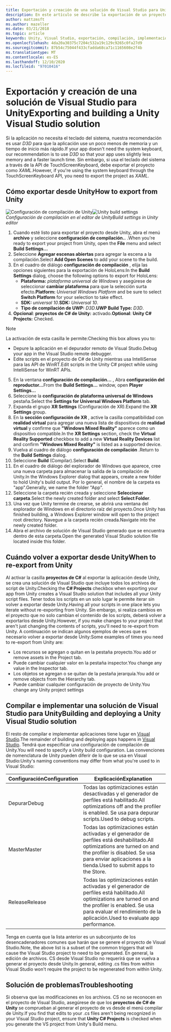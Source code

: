 ```yaml
---
title: Exportación y creación de una solución de Visual Studio para Unity
description: En este artículo se describe la exportación de un proyecto de realidad mixta desde Unity para que pueda compilar e implementar en Visual Studio.
author: mattzmsft
ms.author: mazeller
ms.date: 03/21/2018
ms.topic: article
keywords: Unity, Visual Studio, exportación, compilación, implementación, HoloLens, auriculares de realidad mixta, auriculares de realidad mixta de Windows, auriculares de realidad virtual, UWP, implementación
ms.openlocfilehash: 4da20a30375c7204c532a19c129c9265c0fa27d9
ms.sourcegitcommit: 87b54c75044f433cfadda68ca71c1165608e2f4b
ms.translationtype: MT
ms.contentlocale: es-ES
ms.lasthandoff: 12/10/2020
ms.locfileid: "97010416"
---
```

# <a name="exporting-and-building-a-unity-visual-studio-solution"></a><span data-ttu-id="38fe3-104">Exportación y creación de una solución de Visual Studio para Unity</span><span class="sxs-lookup"><span data-stu-id="38fe3-104">Exporting and building a Unity Visual Studio solution</span></span>

<span data-ttu-id="38fe3-105">Si la aplicación no necesita el teclado del sistema, nuestra recomendación es usar *D3D* para que la aplicación use un poco menos de memoria y un tiempo de inicio más rápido.</span><span class="sxs-lookup"><span data-stu-id="38fe3-105">If your app doesn't need the system keyboard, our recommendation is to use *D3D* so that your app uses slightly less memory and a faster launch time.</span></span> <span data-ttu-id="38fe3-106">Sin embargo, si usa el teclado del sistema a través de la API de TouchScreenKeyboard, debe exportar el proyecto como *XAML*.</span><span class="sxs-lookup"><span data-stu-id="38fe3-106">However, if you're using the system keyboard through the TouchScreenKeyboard API, you need to export the project as *XAML*.</span></span>

## <a name="how-to-export-from-unity"></a><span data-ttu-id="38fe3-107">Cómo exportar desde Unity</span><span class="sxs-lookup"><span data-stu-id="38fe3-107">How to export from Unity</span></span>

<span data-ttu-id="38fe3-108">![Configuración de compilación de Unity](images/unitybuildsettings-300px.png)</span><span class="sxs-lookup"><span data-stu-id="38fe3-108">![Unity build settings](images/unitybuildsettings-300px.png)</span></span><br>
<span data-ttu-id="38fe3-109">*Configuración de compilación en el editor de Unity*</span><span class="sxs-lookup"><span data-stu-id="38fe3-109">*Build settings in Unity editor*</span></span>

1. <span data-ttu-id="38fe3-110">Cuando esté listo para exportar el proyecto desde Unity, abra el menú **archivo** y seleccione **configuración de compilación..** .</span><span class="sxs-lookup"><span data-stu-id="38fe3-110">When you're ready to export your project from Unity, open the **File** menu and select **Build Settings...**</span></span>
2. <span data-ttu-id="38fe3-111">Seleccione **Agregar escenas abiertas** para agregar la escena a la compilación.</span><span class="sxs-lookup"><span data-stu-id="38fe3-111">Select **Add Open Scenes** to add your scene to the build.</span></span>
3. <span data-ttu-id="38fe3-112">En el cuadro de diálogo **configuración de compilación** , elija las opciones siguientes para la exportación de HoloLens:</span><span class="sxs-lookup"><span data-stu-id="38fe3-112">In the **Build Settings** dialog, choose the following options to export for HoloLens:</span></span>
   * <span data-ttu-id="38fe3-113">**Plataforma:** *plataforma universal de Windows* y asegúrese de seleccionar **cambiar plataforma** para que la selección surta efecto.</span><span class="sxs-lookup"><span data-stu-id="38fe3-113">**Platform:** *Universal Windows Platform* and be sure to select **Switch Platform** for your selection to take effect.</span></span>
   * <span data-ttu-id="38fe3-114">**SDK:** *universal 10*.</span><span class="sxs-lookup"><span data-stu-id="38fe3-114">**SDK:** *Universal 10*.</span></span>
   * <span data-ttu-id="38fe3-115">**Tipo de compilación de UWP:** *D3D*.</span><span class="sxs-lookup"><span data-stu-id="38fe3-115">**UWP Build Type:** *D3D*.</span></span>
4. <span data-ttu-id="38fe3-116">**Opcional**: **proyectos de C# de Unity:** activado.</span><span class="sxs-lookup"><span data-stu-id="38fe3-116">**Optional**: **Unity C# Projects:** Checked.</span></span>

>[!NOTE]
><span data-ttu-id="38fe3-117">La activación de esta casilla le permite:</span><span class="sxs-lookup"><span data-stu-id="38fe3-117">Checking this box allows you to:</span></span>
>* <span data-ttu-id="38fe3-118">Depure la aplicación en el depurador remoto de Visual Studio.</span><span class="sxs-lookup"><span data-stu-id="38fe3-118">Debug your app in the Visual Studio remote debugger.</span></span>
>* <span data-ttu-id="38fe3-119">Edite scripts en el proyecto de C# de Unity mientras usa IntelliSense para las API de WinRT.</span><span class="sxs-lookup"><span data-stu-id="38fe3-119">Edit scripts in the Unity C# project while using IntelliSense for WinRT APIs.</span></span>

5. <span data-ttu-id="38fe3-120">En la ventana **configuración de compilación...** , Abra **configuración del reproductor...**</span><span class="sxs-lookup"><span data-stu-id="38fe3-120">From the **Build Settings...** window, open **Player Settings...**</span></span>
6. <span data-ttu-id="38fe3-121">Seleccione la **configuración de plataforma universal de Windows** pestaña.</span><span class="sxs-lookup"><span data-stu-id="38fe3-121">Select the **Settings for Universal Windows Platform** tab.</span></span>
7. <span data-ttu-id="38fe3-122">Expanda el grupo **XR Settings** (Configuración de XR).</span><span class="sxs-lookup"><span data-stu-id="38fe3-122">Expand the **XR Settings** group.</span></span>
8. <span data-ttu-id="38fe3-123">En la **sección configuración de XR** , active la casilla compatibilidad con **realidad virtual** para agregar una nueva lista de dispositivos de **realidad virtual** y confirme que **"Windows Mixed Reality"** aparece como un dispositivo compatible.</span><span class="sxs-lookup"><span data-stu-id="38fe3-123">In the **XR Settings** section, check the **Virtual Reality Supported** checkbox to add a new **Virtual Reality Devices** list and confirm **"Windows Mixed Reality"** is listed as a supported device.</span></span>
9. <span data-ttu-id="38fe3-124">Vuelva al cuadro de diálogo **configuración de compilación** .</span><span class="sxs-lookup"><span data-stu-id="38fe3-124">Return to the **Build Settings** dialog.</span></span>
10. <span data-ttu-id="38fe3-125">Seleccione **Build** (Compilar).</span><span class="sxs-lookup"><span data-stu-id="38fe3-125">Select **Build**.</span></span>
11. <span data-ttu-id="38fe3-126">En el cuadro de diálogo del explorador de Windows que aparece, cree una nueva carpeta para almacenar la salida de la compilación de Unity.</span><span class="sxs-lookup"><span data-stu-id="38fe3-126">In the Windows Explorer dialog that appears, create a new folder to hold Unity's build output.</span></span> <span data-ttu-id="38fe3-127">Por lo general, el nombre de la carpeta es "app".</span><span class="sxs-lookup"><span data-stu-id="38fe3-127">Generally, we name the folder "App".</span></span>
12. <span data-ttu-id="38fe3-128">Seleccione la carpeta recién creada y seleccione **Seleccionar carpeta**.</span><span class="sxs-lookup"><span data-stu-id="38fe3-128">Select the newly created folder and select **Select Folder**.</span></span>
13. <span data-ttu-id="38fe3-129">Una vez que Unity termine de crearse, se abrirá una ventana del explorador de Windows en el directorio raíz del proyecto.</span><span class="sxs-lookup"><span data-stu-id="38fe3-129">Once Unity has finished building, a Windows Explorer window will open to the project root directory.</span></span> <span data-ttu-id="38fe3-130">Navegue a la carpeta recién creada.</span><span class="sxs-lookup"><span data-stu-id="38fe3-130">Navigate into the newly created folder.</span></span>
14. <span data-ttu-id="38fe3-131">Abra el archivo de solución de Visual Studio generado que se encuentra dentro de esta carpeta.</span><span class="sxs-lookup"><span data-stu-id="38fe3-131">Open the generated Visual Studio solution file located inside this folder.</span></span>

## <a name="when-to-re-export-from-unity"></a><span data-ttu-id="38fe3-132">Cuándo volver a exportar desde Unity</span><span class="sxs-lookup"><span data-stu-id="38fe3-132">When to re-export from Unity</span></span>

<span data-ttu-id="38fe3-133">Al activar la casilla **proyectos de C#** al exportar la aplicación desde Unity, se crea una solución de Visual Studio que incluye todos los archivos de script de Unity.</span><span class="sxs-lookup"><span data-stu-id="38fe3-133">Checking the **C# Projects** checkbox when exporting your app from Unity creates a Visual Studio solution that includes all your Unity script files.</span></span> <span data-ttu-id="38fe3-134">Tener todos los scripts en un solo lugar le permite iterar sin volver a exportar desde Unity.</span><span class="sxs-lookup"><span data-stu-id="38fe3-134">Having all your scripts in one place lets you iterate without re-exporting from Unity.</span></span> <span data-ttu-id="38fe3-135">Sin embargo, si realiza cambios en el proyecto que no solo cambian el contenido de los scripts, deberá volver a exportarlos desde Unity.</span><span class="sxs-lookup"><span data-stu-id="38fe3-135">However, if you make changes to your project that aren't just changing the contents of scripts, you'll need to re-export from Unity.</span></span> <span data-ttu-id="38fe3-136">A continuación se indican algunos ejemplos de veces que es necesario volver a exportar desde Unity:</span><span class="sxs-lookup"><span data-stu-id="38fe3-136">Some examples of times you need to re-export from Unity are:</span></span>
* <span data-ttu-id="38fe3-137">Los recursos se agregan o quitan en la pestaña proyecto.</span><span class="sxs-lookup"><span data-stu-id="38fe3-137">You add or remove assets in the Project tab.</span></span>
* <span data-ttu-id="38fe3-138">Puede cambiar cualquier valor en la pestaña inspector.</span><span class="sxs-lookup"><span data-stu-id="38fe3-138">You change any value in the Inspector tab.</span></span>
* <span data-ttu-id="38fe3-139">Los objetos se agregan o se quitan de la pestaña jerarquía.</span><span class="sxs-lookup"><span data-stu-id="38fe3-139">You add or remove objects from the Hierarchy tab.</span></span>
* <span data-ttu-id="38fe3-140">Puede cambiar cualquier configuración de proyecto de Unity.</span><span class="sxs-lookup"><span data-stu-id="38fe3-140">You change any Unity project settings</span></span>

## <a name="building-and-deploying-a-unity-visual-studio-solution"></a><span data-ttu-id="38fe3-141">Compilar e implementar una solución de Visual Studio para Unity</span><span class="sxs-lookup"><span data-stu-id="38fe3-141">Building and deploying a Unity Visual Studio solution</span></span>

<span data-ttu-id="38fe3-142">El resto de compilar e implementar aplicaciones tiene lugar en [Visual Studio](../platform-capabilities-and-apis/using-visual-studio.md).</span><span class="sxs-lookup"><span data-stu-id="38fe3-142">The remainder of building and deploying apps happens in [Visual Studio](../platform-capabilities-and-apis/using-visual-studio.md).</span></span> <span data-ttu-id="38fe3-143">Tendrá que especificar una configuración de compilación de Unity.</span><span class="sxs-lookup"><span data-stu-id="38fe3-143">You will need to specify a Unity build configuration.</span></span> <span data-ttu-id="38fe3-144">Las convenciones de nomenclatura de Unity pueden diferir de lo que se usa en Visual Studio:</span><span class="sxs-lookup"><span data-stu-id="38fe3-144">Unity's naming conventions may differ from what you're used to in Visual Studio:</span></span>

|  <span data-ttu-id="38fe3-145">Configuración</span><span class="sxs-lookup"><span data-stu-id="38fe3-145">Configuration</span></span>  |  <span data-ttu-id="38fe3-146">Explicación</span><span class="sxs-lookup"><span data-stu-id="38fe3-146">Explanation</span></span> | 
|----------|----------|
|  <span data-ttu-id="38fe3-147">Depurar</span><span class="sxs-lookup"><span data-stu-id="38fe3-147">Debug</span></span>  |  <span data-ttu-id="38fe3-148">Todas las optimizaciones están desactivadas y el generador de perfiles está habilitado.</span><span class="sxs-lookup"><span data-stu-id="38fe3-148">All optimizations off and the profiler is enabled.</span></span> <span data-ttu-id="38fe3-149">Se usa para depurar scripts.</span><span class="sxs-lookup"><span data-stu-id="38fe3-149">Used to debug scripts.</span></span> | 
|  <span data-ttu-id="38fe3-150">Master</span><span class="sxs-lookup"><span data-stu-id="38fe3-150">Master</span></span>  |  <span data-ttu-id="38fe3-151">Todas las optimizaciones están activadas y el generador de perfiles está deshabilitado.</span><span class="sxs-lookup"><span data-stu-id="38fe3-151">All optimizations are turned on and the profiler is disabled.</span></span> <span data-ttu-id="38fe3-152">Se usa para enviar aplicaciones a la tienda.</span><span class="sxs-lookup"><span data-stu-id="38fe3-152">Used to submit apps to the Store.</span></span> | 
|  <span data-ttu-id="38fe3-153">Release</span><span class="sxs-lookup"><span data-stu-id="38fe3-153">Release</span></span>  |  <span data-ttu-id="38fe3-154">Todas las optimizaciones están activadas y el generador de perfiles está habilitado.</span><span class="sxs-lookup"><span data-stu-id="38fe3-154">All optimizations are turned on and the profiler is enabled.</span></span> <span data-ttu-id="38fe3-155">Se usa para evaluar el rendimiento de la aplicación.</span><span class="sxs-lookup"><span data-stu-id="38fe3-155">Used to evaluate app performance.</span></span> | 

<span data-ttu-id="38fe3-156">Tenga en cuenta que la lista anterior es un subconjunto de los desencadenadores comunes que harán que se genere el proyecto de Visual Studio.</span><span class="sxs-lookup"><span data-stu-id="38fe3-156">Note, the above list is a subset of the common triggers that will cause the Visual Studio project to need to be generated.</span></span> <span data-ttu-id="38fe3-157">En general, la edición de archivos. CS desde Visual Studio no requerirá que se vuelva a generar el proyecto desde Unity.</span><span class="sxs-lookup"><span data-stu-id="38fe3-157">In general, editing .cs files from within Visual Studio won't require the project to be regenerated from within Unity.</span></span>

## <a name="troubleshooting"></a><span data-ttu-id="38fe3-158">Solución de problemas</span><span class="sxs-lookup"><span data-stu-id="38fe3-158">Troubleshooting</span></span>

<span data-ttu-id="38fe3-159">Si observa que las modificaciones en los archivos. CS no se reconocen en el proyecto de Visual Studio, asegúrese de que los **proyectos de C# de Unity** se comprueban al generar el proyecto de vs desde el menú compilar de Unity.</span><span class="sxs-lookup"><span data-stu-id="38fe3-159">If you find that edits to your .cs files aren't being recognized in your Visual Studio project, ensure that **Unity C# Projects** is checked when you generate the VS project from Unity's Build menu.</span></span>
